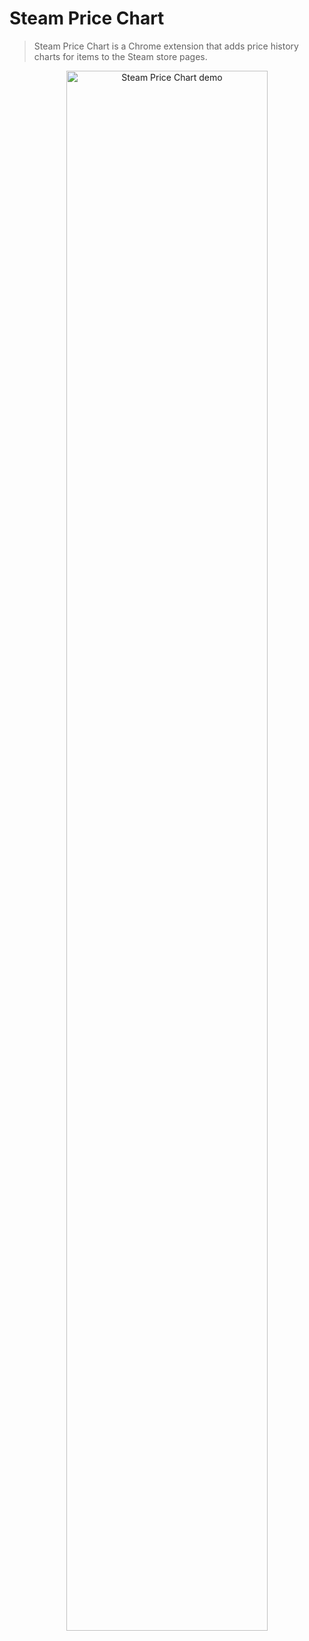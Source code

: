 # Steam Price Chart

> Steam Price Chart is a Chrome extension that adds price history charts for items to the Steam store pages.

<p align="center">
  <img src="./demo/demo.gif" alt="Steam Price Chart demo" width="80%"/>
</p>
